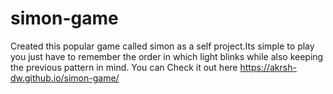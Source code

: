 # simon-game
Created this popular game called simon as a self project.Its simple to play you just have to remember the order in which light blinks while also
keeping the previous pattern in mind.
You can Check it out here https://akrsh-dw.github.io/simon-game/
